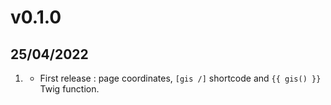 # v0.1.0
## 25/04/2022

1. [](#new)
    * First release : page coordinates, `[gis /]` shortcode and `{{ gis() }}` Twig function.
